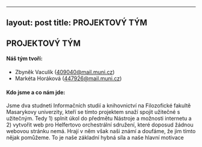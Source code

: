 
---
layout: post
title: PROJEKTOVÝ TÝM
---
## PROJEKTOVÝ TÝM

#### Náš tým tvoří:
* Zbyněk Vaculík (409040@mail.muni.cz)
* Markéta Horáková (447926@mail.muni.cz)


#### Kdo jsme a co nám jde:

Jsme dva studneti Informačních studií a knihovnictví  na Filozofické fakultě Masarykovy univerzity, kteří se tímto projektem snaží spojit užitečné s užitečným.
Tedy 1) splnit úkol do předmětu Nástroje a možnosti internetu a 2) vytvořit web pro Helfertovo orchestrální sdružení, které doposud žádnou webovou stránku nemá. Hrají v něm však naši známí a doufáme, že jim tímto nějak pomůžeme. To je naše základní hybná síla a naše hlavní motivace
